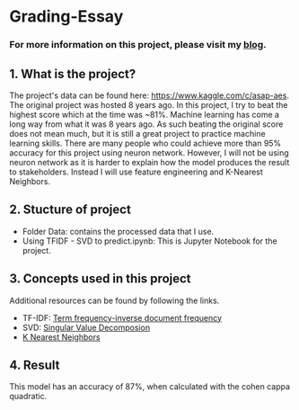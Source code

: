 # Grading-Essay
### For more information on this project, please visit my [blog](https://medium.com/@bui.quoc.vinh.2010/nlp-automatic-essay-grading-using-tf-idf-svd-and-k-nearest-neighbors-classifiers-by-vinh-bui-1b2c0b1e1a4a).

## 1. What is the project?
The project's data can be found here: https://www.kaggle.com/c/asap-aes. The original project was hosted 8 years ago. In this project, I try to beat the highest score which at the time was ~81%. Machine learning has come a long way from what it was 8 years ago. As such beating the original score does not mean much, but it is still a great project to practice machine learning skills. There are many people who could achieve more than 95% accuracy for this project using neuron network. However, I will not be using neuron network as it is harder to explain how the model produces the result to stakeholders. Instead I will use feature engineering and K-Nearest Neighbors.
## 2. Stucture of project
 - Folder Data: contains the processed data that I use.
 - Using TFIDF - SVD to predict.ipynb: This is Jupyter Notebook for the project.
## 3. Concepts used in this project
 Additional resources can be found by following the links.
 - TF-IDF: [Term frequency-inverse document frequency](http://www.tfidf.com/)
 - SVD: [Singular Value Decomposion](https://scikit-learn.org/stable/modules/generated/sklearn.decomposition.TruncatedSVD.html)
 - [K Nearest Neighbors](https://scikit-learn.org/stable/modules/generated/sklearn.neighbors.NearestNeighbors.html?highlight=nearestneighbor#sklearn.neighbors.NearestNeighbors) 
## 4. Result
This model has an accuracy of 87%, when calculated with the cohen cappa quadratic.
